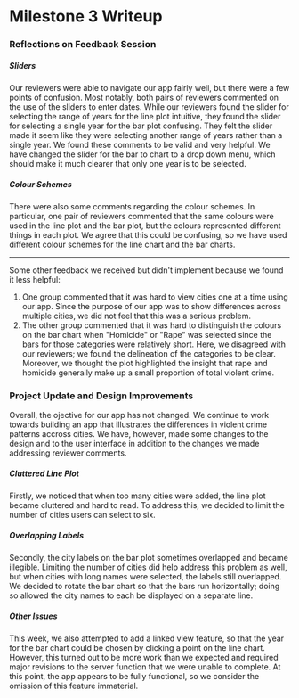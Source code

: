 Milestone 3 Writeup
================

### Reflections on Feedback Session

##### Sliders

Our reviewers were able to navigate our app fairly well, but there were a few points of confusion. Most notably, both pairs of reviewers commented on the use of the sliders to enter dates. While our reviewers found the slider for selecting the range of years for the line plot intuitive, they found the slider for selecting a single year for the bar plot confusing. They felt the slider made it seem like they were selecting another range of years rather than a single year. We found these comments to be valid and very helpful. We have changed the slider for the bar to chart to a drop down menu, which should make it much clearer that only one year is to be selected.

##### Colour Schemes

There were also some comments regarding the colour schemes. In particular, one pair of reviewers commented that the same colours were used in the line plot and the bar plot, but the colours represented different things in each plot. We agree that this could be confusing, so we have used different colour schemes for the line chart and the bar charts.

------------------------------------------------------------------------

Some other feedback we received but didn't implement because we found it less helpful:

1.  One group commented that it was hard to view cities one at a time using our app. Since the purpose of our app was to show differences across multiple cities, we did not feel that this was a serious problem.
2.  The other group commented that it was hard to distinguish the colours on the bar chart when "Homicide" or "Rape" was selected since the bars for those categories were relatively short. Here, we disagreed with our reviewers; we found the delineation of the categories to be clear. Moreover, we thought the plot highlighted the insight that rape and homicide generally make up a small proportion of total violent crime.

### Project Update and Design Improvements

Overall, the ojective for our app has not changed. We continue to work towards building an app that illustrates the differences in violent crime patterns accross cities. We have, however, made some changes to the design and to the user interface in addition to the changes we made addressing reviewer comments.

##### Cluttered Line Plot

Firstly, we noticed that when too many cities were added, the line plot became cluttered and hard to read. To address this, we decided to limit the number of cities users can select to six.

##### Overlapping Labels

Secondly, the city labels on the bar plot sometimes overlapped and became illegible. Limiting the number of cities did help address this problem as well, but when cities with long names were selected, the labels still overlapped. We decided to rotate the bar chart so that the bars run horizontally; doing so allowed the city names to each be displayed on a separate line.

##### Other Issues

This week, we also attempted to add a linked view feature, so that the year for the bar chart could be chosen by clicking a point on the line chart. However, this turned out to be more work than we expected and required major revisions to the server function that we were unable to complete. At this point, the app appears to be fully functional, so we consider the omission of this feature immaterial.
